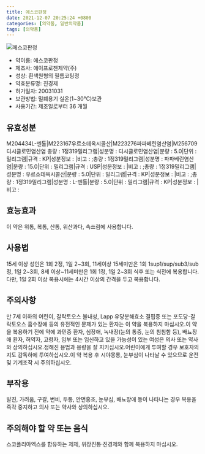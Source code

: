 ```yaml
---
title: 에스코판정
date: 2021-12-07 20:25:24 +0800
categories: [의약품, 일반의약품]
tags: [의약품]
---
```

![에스코판정](https://nedrug.mfds.go.kr/pbp/cmn/itemImageDownload/147428028353000132)

- 약이름: 에스코판정
- 제조사: 에이프로젠제약(주)
- 성상: 흰색원형의 필름코팅정
- 약효분류명: 진경제
- 허가일자: 20031031
- 보관방법: 밀폐용기 실온(1~30℃)보관
- 사용기간: 제조일로부터 36 개월
## 유효성분
M204434L-멘톨|M223167우르소데옥시콜산|M223276파파베린염산염|M256709디시클로민염산염
총량 : 1정319밀리그램|성분명 : 디시클로민염산염|분량 : 5.0|단위 : 밀리그램|규격 : KP|성분정보 : |비고 : ;총량 : 1정319밀리그램|성분명 : 파파베린염산염|분량 : 15.0|단위 : 밀리그램|규격 : USP|성분정보 : |비고 : ;총량 : 1정319밀리그램|성분명 : 우르소데옥시콜산|분량 : 5.0|단위 : 밀리그램|규격 : KP|성분정보 : |비고 : ;총량 : 1정319밀리그램|성분명 : L-멘톨|분량 : 5.0|단위 : 밀리그램|규격 : KP|성분정보 : |비고 :
## 효능효과
이 약은 위통, 복통, 산통, 위산과다, 속쓰림에 사용합니다.
## 사용법
15세 이상 성인은 1회 2정, 1일 2~3회, 11세이상 15세미만은 1회 1sup1/sup/sub3/sub정, 1일 2~3회, 8세 이상~11세미만은 1회 1정, 1일 2~3회 식후 또는 식전에 복용합니다.다만, 1일 2회 이상 복용시에는 4시간 이상의 간격을 두고 복용합니다.
## 주의사항
만 7세 이하의 어린이, 갈락토오스 불내성, Lapp 유당분해효소 결핍증 또는 포도당-갈락토오스 흡수장애 등의 유전적인 문제가 있는 환자는 이 약을 복용하지 마십시오.이 약을 복용하기 전에 약에 과민증 환자, 심장애, 녹내장(눈의 통증, 눈의 침침함 등), 배뇨장애 환자, 허약자, 고령자, 임부 또는 임신하고 있을 가능성이 있는 여성은 의사 또는 약사와 상의하십시오.정해진 용법과 용량을 잘 지키십시오.어린이에게 투여할 경우 보호자의 지도 감독하에 투여하십시오.이 약 복용 후 시야몽롱, 눈부심이 나타날 수 있으므로 운전 및 기계조작 시 주의하십시오.
## 부작용
발진, 가려움, 구갈, 변비, 두통, 안면홍조, 눈부심, 배뇨장애 등이 나타나는 경우 복용을 즉각 중지하고 의사 또는 약사와 상의하십시오.
## 주의해야 할 약 또는 음식
스코폴리아엑스를 함유하는 제제, 위장진통·진경제와 함께 복용하지 마십시오.
